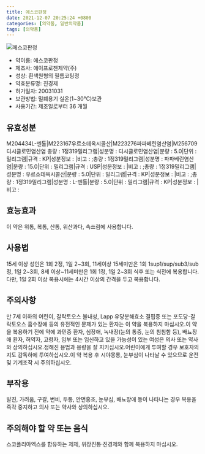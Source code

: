 ```yaml
---
title: 에스코판정
date: 2021-12-07 20:25:24 +0800
categories: [의약품, 일반의약품]
tags: [의약품]
---
```

![에스코판정](https://nedrug.mfds.go.kr/pbp/cmn/itemImageDownload/147428028353000132)

- 약이름: 에스코판정
- 제조사: 에이프로젠제약(주)
- 성상: 흰색원형의 필름코팅정
- 약효분류명: 진경제
- 허가일자: 20031031
- 보관방법: 밀폐용기 실온(1~30℃)보관
- 사용기간: 제조일로부터 36 개월
## 유효성분
M204434L-멘톨|M223167우르소데옥시콜산|M223276파파베린염산염|M256709디시클로민염산염
총량 : 1정319밀리그램|성분명 : 디시클로민염산염|분량 : 5.0|단위 : 밀리그램|규격 : KP|성분정보 : |비고 : ;총량 : 1정319밀리그램|성분명 : 파파베린염산염|분량 : 15.0|단위 : 밀리그램|규격 : USP|성분정보 : |비고 : ;총량 : 1정319밀리그램|성분명 : 우르소데옥시콜산|분량 : 5.0|단위 : 밀리그램|규격 : KP|성분정보 : |비고 : ;총량 : 1정319밀리그램|성분명 : L-멘톨|분량 : 5.0|단위 : 밀리그램|규격 : KP|성분정보 : |비고 :
## 효능효과
이 약은 위통, 복통, 산통, 위산과다, 속쓰림에 사용합니다.
## 사용법
15세 이상 성인은 1회 2정, 1일 2~3회, 11세이상 15세미만은 1회 1sup1/sup/sub3/sub정, 1일 2~3회, 8세 이상~11세미만은 1회 1정, 1일 2~3회 식후 또는 식전에 복용합니다.다만, 1일 2회 이상 복용시에는 4시간 이상의 간격을 두고 복용합니다.
## 주의사항
만 7세 이하의 어린이, 갈락토오스 불내성, Lapp 유당분해효소 결핍증 또는 포도당-갈락토오스 흡수장애 등의 유전적인 문제가 있는 환자는 이 약을 복용하지 마십시오.이 약을 복용하기 전에 약에 과민증 환자, 심장애, 녹내장(눈의 통증, 눈의 침침함 등), 배뇨장애 환자, 허약자, 고령자, 임부 또는 임신하고 있을 가능성이 있는 여성은 의사 또는 약사와 상의하십시오.정해진 용법과 용량을 잘 지키십시오.어린이에게 투여할 경우 보호자의 지도 감독하에 투여하십시오.이 약 복용 후 시야몽롱, 눈부심이 나타날 수 있으므로 운전 및 기계조작 시 주의하십시오.
## 부작용
발진, 가려움, 구갈, 변비, 두통, 안면홍조, 눈부심, 배뇨장애 등이 나타나는 경우 복용을 즉각 중지하고 의사 또는 약사와 상의하십시오.
## 주의해야 할 약 또는 음식
스코폴리아엑스를 함유하는 제제, 위장진통·진경제와 함께 복용하지 마십시오.
